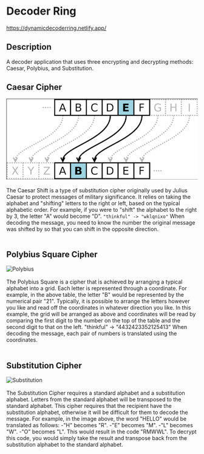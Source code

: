 # Decoder Ring


https://dynamicdecoderring.netlify.app/


## Description

A decoder application that uses three encrypting and decrypting methods: Caesar, Polybius, and Substitution.

## Caesar Cipher

![Caesar](/Caesar.png)
<br />
<br />
The Caesar Shift is a type of substitution cipher originally used by Julius Caesar to protect messages of military significance. It relies on taking the alphabet and "shifting" letters to the right or left, based on the typical alphabetic order. For example, if you were to "shift" the alphabet to the right by 3, the letter "A" would become "D".
```"thinkful" -> "wklqnixo"```
When decoding the message, you need to know the number the original message was shifted by so that you can shift in the opposite direction.
<br />
<br />

## Polybius Square Cipher

![Polybius](/Polybius.png)
<br />
<br />
The Polybius Square is a cipher that is achieved by arranging a typical alphabet into a grid. Each letter is represented through a coordinate. For example, in the above table, the letter "B" would be represented by the numerical pair "21".
Typically, it is possible to arrange the letters however you like and read off the coordinates in whatever direction you like. In this example, the grid will be arranged as above and coordinates will be read by comparing the first digit to the number on the top of the table and the second digit to that on the left.
"thinkful" -> "4432423352125413"
When decoding the message, each pair of numbers is translated using the coordinates.
<br />
<br />

## Substitution Cipher

![Substitution](/Substitution.png)
<br />
<br />
The Substitution Cipher requires a standard alphabet and a substitution alphabet. Letters from the standard alphabet will be transposed to the standard alphabet. This cipher requires that the recipient have the substitution alphabet, otherwise it will be difficult for them to decode the message.
For example, in the image above, the word "HELLO" would be translated as follows:
-"H" becomes "R".
-"E" becomes "M".
-"L" becomes "W".
-"O" becomes "L".
This would result in the code "RMWWL". To decrypt this code, you would simply take the result and transpose back from the substitution alphabet to the standard alphabet.
<br />
<br />
